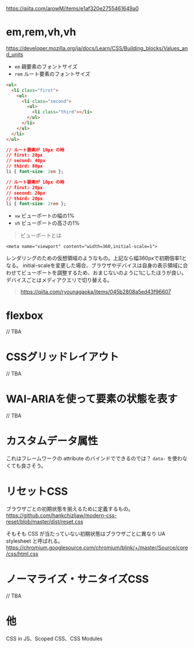 https://qiita.com/arowM/items/e1af320e2755461649a0

# em,rem,vh,vh

https://developer.mozilla.org/ja/docs/Learn/CSS/Building_blocks/Values_and_units

- `em` 親要素のフォントサイズ
- `rem` ルート要素のフォントサイズ

```html
<ul>
  <li class="first">
    <ul>
      <li class="second">
        <ul>
          <li class="third"></li>
        </ul>
      </li>
    </ul>
  </li>
</ul>
```

```css
// ルート要素が 10px の時
// first: 20px
// second: 40px
// third: 80px
li { font-size: 2em };
```

```css
// ルート要素が 10px の時
// first: 20px
// second: 20px
// third: 20px
li { font-size: 2rem };
```

- `vw` ビューポートの幅の1%
- `vh` ビューポートの高さの1%

> ビューポートとは

`<meta name="viewport" content="width=360,initial-scale=1">`

レンダリングのための仮想領域のようなもの。上記なら幅360pxで初期倍率1となる。
initial-scaleを変更した場合、ブラウザやデバイスは自身の表示領域に合わせてビューポートを調整するため、おまじないのように1にしたほうが良い。
デバイスごとはメディアクエリで切り替える。
> 
> https://qiita.com/ryounagaoka/items/045b2808a5ed43f96607

# flexbox

// TBA

# CSSグリッドレイアウト

// TBA

# WAI-ARIAを使って要素の状態を表す

// TBA

# カスタムデータ属性

これはフレームワークの attribute のバインドでできるのでは？
`data-` を使わなくても良さそう。

# リセットCSS

ブラウザごとの初期状態を揃えるために定義するもの。
https://github.com/hankchizljaw/modern-css-reset/blob/master/dist/reset.css

そもそも CSS が当たっていない初期状態はブラウザごとに異なり UA stylesheet と呼ばれる。
https://chromium.googlesource.com/chromium/blink/+/master/Source/core/css/html.css


# ノーマライズ・サニタイズCSS

// TBA

# 他

CSS in JS、Scoped CSS、CSS Modules

